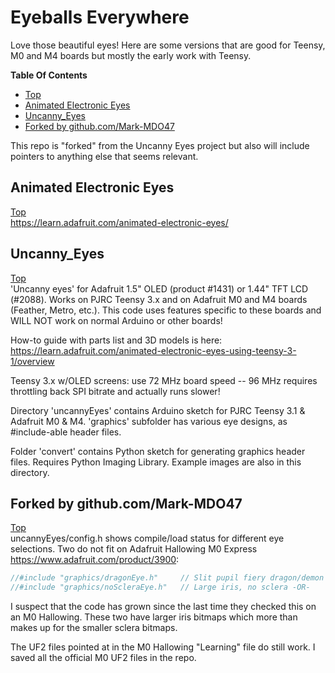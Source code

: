 # Eyeballs Everywhere
Love those beautiful eyes! Here are some versions that are good for Teensy, M0 and M4 boards but mostly the early work with Teensy.

**Table Of Contents**
* [Top](#eyeballs-everywhere "Top")
* [Animated Electronic Eyes](#animated-electronic-eyes "Animated Electronic Eyes")
* [Uncanny_Eyes](#uncanny_eyes "Uncanny_Eyes")
* [Forked by github.com/Mark-MDO47](#forked-by-githubcommark\-mdo47 "Forked by github.com/Mark-MDO47")

This repo is "forked" from the Uncanny Eyes project but also will include pointers to anything else that seems relevant.

## Animated Electronic Eyes
[Top](#eyeballs-everywhere "Top")<br>
https://learn.adafruit.com/animated-electronic-eyes/

## Uncanny_Eyes
[Top](#eyeballs-everywhere "Top")<br>
'Uncanny eyes' for Adafruit 1.5" OLED (product #1431) or 1.44" TFT LCD (#2088).  Works on PJRC Teensy 3.x and on Adafruit M0 and M4 boards (Feather, Metro, etc.).  This code uses features specific to these boards and WILL NOT work on normal Arduino or other boards!

How-to guide with parts list and 3D models is here:<br>
https://learn.adafruit.com/animated-electronic-eyes-using-teensy-3-1/overview

Teensy 3.x w/OLED screens: use 72 MHz board speed -- 96 MHz requires throttling back SPI bitrate and actually runs slower!

Directory 'uncannyEyes' contains Arduino sketch for PJRC Teensy 3.1 & Adafruit M0 & M4. 'graphics' subfolder has various eye designs, as #include-able header files.

Folder 'convert' contains Python sketch for generating graphics header files. Requires Python Imaging Library. Example images are also in this directory.

## Forked by github.com/Mark-MDO47
[Top](#eyeballs-everywhere "Top")<br>
uncannyEyes/config.h shows compile/load status for different eye selections. Two do not fit on Adafruit Hallowing M0 Express https://www.adafruit.com/product/3900:
```C
//#include "graphics/dragonEye.h"     // Slit pupil fiery dragon/demon eye -OR-  // M0 ld.exe: region `FLASH' overflowed by 4664 bytes
//#include "graphics/noScleraEye.h"   // Large iris, no sclera -OR-              // M0 ld.exe: region `FLASH' overflowed by 4664 bytes
```

I suspect that the code has grown since the last time they checked this on an M0 Hallowing. These two have larger iris bitmaps which more than makes up for the smaller sclera bitmaps.

The UF2 files pointed at in the M0 Hallowing "Learning" file do still work. I saved all the official M0 UF2 files in the repo.

